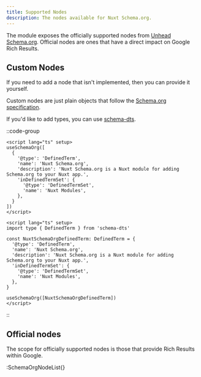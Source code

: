 ```yaml
---
title: Supported Nodes
description: The nodes available for Nuxt Schema.org.
---
```


The module exposes the officially supported nodes from [Unhead Schema.org](https://unhead.unjs.io/schema-org/schema). Official nodes
are ones that have a direct impact on Google Rich Results.

## Custom Nodes

If you need to add a node that isn't implemented, then you can provide it yourself.

Custom nodes are just plain objects that follow the [Schema.org specification](https://schema.org/docs/full.html).

If you'd like to add types, you can use [schema-dts](https://github.com/google/schema-dts).

::code-group

```vue [Untyped]
<script lang="ts" setup>
useSchemaOrg([
  {
    '@type': 'DefinedTerm',
    'name': 'Nuxt Schema.org',
    'description': 'Nuxt Schema.org is a Nuxt module for adding Schema.org to your Nuxt app.',
    'inDefinedTermSet': {
      '@type': 'DefinedTermSet',
      'name': 'Nuxt Modules',
    },
  }
])
</script>
```

```vue [schema-dts]
<script lang="ts" setup>
import type { DefinedTerm } from 'schema-dts'

const NuxtSchemaOrgDefinedTerm: DefinedTerm = {
  '@type': 'DefinedTerm',
  'name': 'Nuxt Schema.org',
  'description': 'Nuxt Schema.org is a Nuxt module for adding Schema.org to your Nuxt app.',
  'inDefinedTermSet': {
    '@type': 'DefinedTermSet',
    'name': 'Nuxt Modules',
  },
}

useSchemaOrg([NuxtSchemaOrgDefinedTerm])
</script>
```

::

## Official nodes

The scope for officially supported nodes is those that provide Rich Results within Google.

:SchemaOrgNodeList{}
